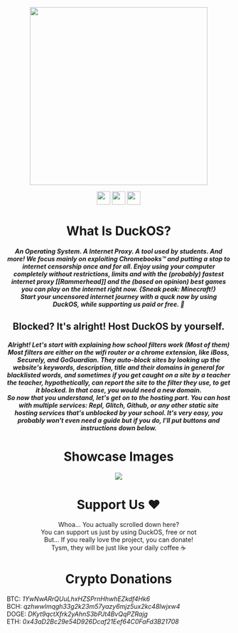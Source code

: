 <p align="center">
<img width="400px" src="https://github.com/GikitSRC/AtlasOS/raw/main/wall.png">
</p>
<p align="center">
<a href="https://discord.gg/2JbtU5HnrY"><img height="30px" src="https://img.shields.io/badge/Discord-7289DA?style=for-the-badge&logo=discord&logoColor=white"><img></a>
<a href="https://github.com/GikitSRC"><img height="30px" src="https://img.shields.io/badge/GitHub-100000?style=for-the-badge&logo=github&logoColor=white"><img></a>
<a href="https://twitter.com/ACompleteNewb"><img height="30px" src="https://img.shields.io/badge/Twitter-1DA1F2?style=for-the-badge&logo=twitter&logoColor=white"><img></a>
</p>
<h1 align="center">What Is DuckOS?</h1>
<h5 align="center">An Operating System. A Internet Proxy. A tool used by students. And more! We focus mainly on exploiting Chromebooks™ and putting a stop to internet censorship once and for all. Enjoy using your computer completely without restrictions, limits and with the (probably) fastest internet proxy [[Rammerhead]] and the (based on opinion) best games you can play on the internet right now. {Sneak peak: Minecraft!} <br>Start your uncensored internet journey with a quck now by using DuckOS, while supporting us paid or free. 🦆</h5>
<h2 align="center">Blocked? It's alright! Host DuckOS by yourself.</h2>
<h5 align="center">Alright! Let's start with explaining how school filters work (Most of them)<br>Most filters are either on the wifi router or a chrome extension, like iBoss, Securely, and GoGuardian. They auto-block sites by looking up the website's keywords, description, title and their domains in general for blacklisted words, and sometimes if you get caught on a site by a teacher the teacher, hypothetically, can report the site to the filter they use, to get it blocked. In that case, you would need a new domain.<br>So now that you understand, let's get on to the hosting part. You can host with multiple services: Repl, Glitch, Github, or any other static site hosting services that's unblocked by your school. It's very easy, you probably won't even need a guide but if you do, I'll put buttons and instructions down below.</h5>
<h1 align="center">Showcase Images</h1>
<p align="center">
<img src="https://github.com/GikitSRC/DuckOS/raw/main/showcase.png">
</p>
<h1 align="center">Support Us ❤️</h1>
<p align="center">Whoa... You actually scrolled down here? <br> You can support us just by using DuckOS, free or not <br> But... If you really love the project, you can donate! <br>Tysm, they will be just like your daily coffee ☕</p>
<h1 align="center">Crypto Donations</h1>
BTC: <em>1YwNwARrQUuLhxHZSPrnHhwhEZkdf4Hk6</em><br>
BCH: <em>qzhwwlmqgh33g2k23m57yazy6mjz5ux2kc48lwjxw4</em><br>
DOGE: <em>DKyt9qctXfrk2yAhnS3bPJt4BvQqPZRajg</em><br>
ETH: <em>0x43aD2Bc29e54D926Dcaf21Eef64C0FaFd3B21708</em><br>
